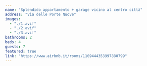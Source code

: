 ```yaml
---
name: "Splendido appartamento + garage vicino al centro città"
address: "Via delle Porte Nuove"
images:
  - "./1.avif"
  - "./2.avif"
  - "./3.avif"
bathrooms: 2
beds: 4
guests: 7
featured: true
link: "https://www.airbnb.it/rooms/1169444353997880799"
---
```

